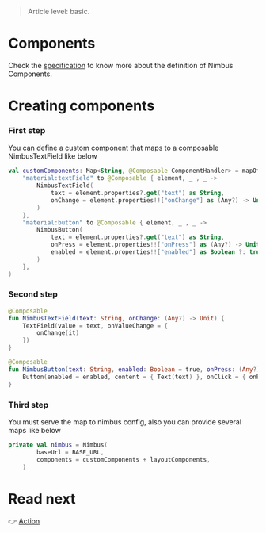 > Article level: basic.

# Components
Check the [specification](/specification/component.md) to know more about the definition of Nimbus Components. 

# Creating components

### First step
You can define a custom component that maps to a composable NimbusTextField like below
```kotlin
val customComponents: Map<String, @Composable ComponentHandler> = mapOf(
    "material:textField" to @Composable { element, _ , _ ->
        NimbusTextField(
            text = element.properties?.get("text") as String,
            onChange = element.properties!!["onChange"] as (Any?) -> Unit,
        )
    },
    "material:button" to @Composable { element, _ , _ ->
        NimbusButton(
            text = element.properties?.get("text") as String,
            onPress = element.properties!!["onPress"] as (Any?) -> Unit,
            enabled = element.properties!!["enabled"] as Boolean ?: true,
        )
    },
)
```

### Second step
```kotlin
@Composable
fun NimbusTextField(text: String, onChange: (Any?) -> Unit) {
    TextField(value = text, onValueChange = {
        onChange(it)
    })
}

@Composable
fun NimbusButton(text: String, enabled: Boolean = true, onPress: (Any?) -> Unit) {
    Button(enabled = enabled, content = { Text(text) }, onClick = { onPress(null) })
}
````
### Third step
You must serve the map to nimbus config, also you can provide several maps like below
```kotlin
private val nimbus = Nimbus(
        baseUrl = BASE_URL,
        components = customComponents + layoutComponents,
    )
```

# Read next
:point_right: [Action](/action)
